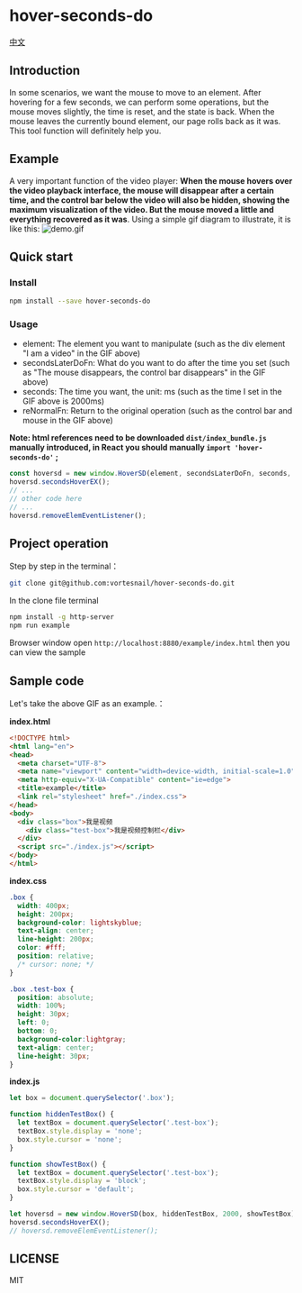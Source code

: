 # hover-seconds-do
[中文](https://github.com/vortesnail/hover-seconds-do/blob/master/README-zh-Hans.md)

## Introduction
In some scenarios, we want the mouse to move to an element. After hovering for a few seconds, we can perform some operations, but the mouse moves slightly, the time is reset, and the state is back. When the mouse leaves the currently bound element, our page rolls back as it was. This tool function will definitely help you.

## Example
A very important function of the video player: **When the mouse hovers over the video playback interface, the mouse will disappear after a certain time, and the control bar below the video will also be hidden, showing the maximum visualization of the video. But the mouse moved a little and everything recovered as it was**. Using a simple gif diagram to illustrate, it is like this: ![demo.gif](https://cdn.nlark.com/yuque/0/2019/gif/341314/1572511989609-54aa916e-5f8a-4946-8d5d-2e6ab60d5525.gif#align=left&display=inline&height=424&name=%E5%B1%8F%E5%B9%95%E5%BD%95%E5%88%B6-2019-10-31-11.18.41%20%281%29.gif&originHeight=424&originWidth=824&search=&size=255955&status=done&width=824)

## Quick start
### Install
```bash
npm install --save hover-seconds-do
```

### Usage
- element: The element you want to manipulate (such as the div element "I am a video" in the GIF above)
- secondsLaterDoFn: What do you want to do after the time you set (such as "The mouse disappears, the control bar disappears" in the GIF above)
- seconds: The time you want, the unit: ms (such as the time I set in the GIF above is 2000ms)
- reNormalFn: Return to the original operation (such as the control bar and mouse in the GIF above)

**Note: html references need to be downloaded `dist/index_bundle.js` manually introduced, in React you should manually `import 'hover-seconds-do'` ;**
```js
const hoversd = new window.HoverSD(element, secondsLaterDoFn, seconds, reNormalFn);
hoversd.secondsHoverEX();
// ...
// other code here
// ...
hoversd.removeElemEventListener();
```

## Project operation
Step by step in the terminal：
```bash
git clone git@github.com:vortesnail/hover-seconds-do.git
```
In the clone file terminal
```bash
npm install -g http-server
npm run example
```

Browser window open `http://localhost:8880/example/index.html` then you can view the sample

## Sample code
Let's take the above GIF as an example.：

**index.html**
```html
<!DOCTYPE html>
<html lang="en">
<head>
  <meta charset="UTF-8">
  <meta name="viewport" content="width=device-width, initial-scale=1.0">
  <meta http-equiv="X-UA-Compatible" content="ie=edge">
  <title>example</title>
  <link rel="stylesheet" href="./index.css">
</head>
<body>
  <div class="box">我是视频
    <div class="test-box">我是视频控制栏</div>
  </div>
  <script src="./index.js"></script>
</body>
</html>
```

**index.css**
```css
.box {
  width: 400px;
  height: 200px;
  background-color: lightskyblue;
  text-align: center;
  line-height: 200px;
  color: #fff;
  position: relative;
  /* cursor: none; */
}

.box .test-box {
  position: absolute;
  width: 100%;
  height: 30px;
  left: 0;
  bottom: 0;
  background-color:lightgray;
  text-align: center;
  line-height: 30px;
}
```

**index.js**
```js
let box = document.querySelector('.box');

function hiddenTestBox() {
  let textBox = document.querySelector('.test-box');
  textBox.style.display = 'none';
  box.style.cursor = 'none';
}

function showTestBox() {
  let textBox = document.querySelector('.test-box');
  textBox.style.display = 'block';
  box.style.cursor = 'default';
}

let hoversd = new window.HoverSD(box, hiddenTestBox, 2000, showTestBox);
hoversd.secondsHoverEX();
// hoversd.removeElemEventListener();
```
## LICENSE
MIT
